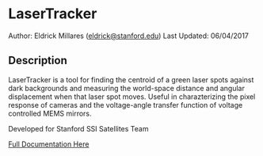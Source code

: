 # LaserTracker
Author: Eldrick Millares (eldrick@stanford.edu)
Last Updated: 06/04/2017

## Description
LaserTracker is a tool for finding the centroid of a green laser spots against
dark backgrounds and measuring the world-space distance and angular displacement
when that laser spot moves. Useful in charazterizing the pixel response of cameras
and the voltage-angle transfer function of voltage controlled MEMS mirrors. 

Developed for Stanford SSI Satellites Team

[Full Documentation Here](https://docs.google.com/document/d/1xImBEPjanmR7gjKlZgw_sahgr4INrQ9a3qRTtTnkj5k/edit)